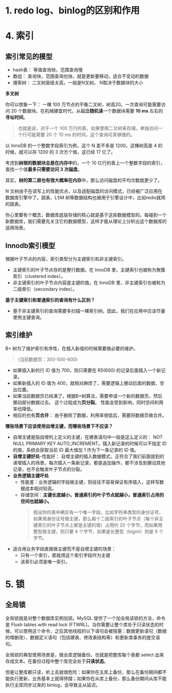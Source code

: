 

# 1. redo log、binlog的区别和作用







# 4. 索引

## 索引常见的模型

- hash表： 等值查询快，范围查询慢
- 数组： 查询快，范围查询也快，就是更新要移动，适合不变动的数据
- 搜索树： 二叉树层级太高，一般是N叉树。 N取决于数据块的大小


**多叉树**

你可以想象一下： 一棵 100 万节点的平衡二叉树，树高20。一次查询可能需要访问 20 个数据块。在机械硬盘时代，从磁盘**随机读**一个数据块需要 **10 ms** 左右的**寻址时间**。 
>也就是说，对于一个 100 万行的表，如果使用二叉树来存储，单独访问一个行可能需要 20 个 10 ms 的时间，这个查询可真够慢的。


以 InnoDB 的一个整数字段索引为例，这个 N 差不多是 1200。这棵树高是 4 的时候，就可以存 1200 的 3 次方个值，这已经 17 亿了。

考虑到**树根的数据块总是在内存中**的，一个 10 亿行的表上一个整数字段的索引，查找一个值**最多只需要访问 3 次磁盘**。

其实，**树的第二层也有很大概率在内存**中，那么访问磁盘的平均次数就更少了。


N 叉树由于在读写上的性能优点，以及适配磁盘的访问模式，已经被广泛应用在数据库引擎中了。跳表、LSM 树等数据结构也被用于引擎设计中，比如redis就用的跳表。


你心里要有个概念，数据库底层存储的核心就是基于这些数据模型的。每碰到一个新数据库，我们需要先关注它的数据模型，这样才能从理论上分析出这个数据库的适用场景。

## Innodb索引模型

根据叶子节点的内容，索引类型分为主键索引和非主键索引。

- 主键索引的叶子节点存的是整行数据。在 InnoDB 里，主键索引也被称为聚簇索引（clustered index）。
- 非主键索引的叶子节点内容是主键的值。在 InnoDB 里，非主键索引也被称为二级索引（secondary index）。


**基于主键索引和普通索引的查询有什么区别？**

- 基于非主键索引的查询需要多扫描一棵索引树。因此，我们在应用中应该尽量使用主键查询。


## 索引维护

B+ 树为了维护索引有序性，在插入新值的时候需要做必要的维护。
>(当前数据页：300-500-600)
- 如果插入新的行 ID 值为 700，则只需要在 R5(600) 的记录后面插入一个新记录。
- 如果新插入的 ID 值为 400，就相对麻烦了，需要逻辑上挪动后面的数据，空出位置。
- 如果当前数据页已经满了，根据B+树算法，需要申请一个新的数据页，然后挪动部分数据过去。 这个过程成为**页分裂**。 性能会受到影响，同时空间利用率也降低。 
- 相应的也有**页合并**： 由于删除了数据，利用率很低后，需要将数据页做合并。


**哪些场景下应该使用自增主键，而哪些场景下不应该？**

- 自增主键是指自增列上定义的主键，在建表语句中一般是这么定义的： NOT NULL PRIMARY KEY AUTO_INCREMENT。插入新记录的时候可以不指定 ID 的值，系统会获取当前 ID 最大值加 1 作为下一条记录的 ID 值。
- **自增主键好处**-性能好： 自增主键的插入数据模式，正符合了我们前面提到的递增插入的场景。每次插入一条新记录，都是追加操作，都不涉及到挪动其他记录，也不会触发叶子节点的分裂。
- **业务逻辑主键坏处**
  - 性能差：业务逻辑的字段做主键，则往往不容易保证有序插入，这样写数据成本相对较高。
  - 存储空间：**主键长度越小，普通索引的叶子节点就越小，普通索引占用的空间也就越小。**
    >假设你的表中确实有一个唯一字段，比如字符串类型的身份证号，如果用身份证号做主键，那么每个二级索引的叶子节点（每个非主键索引的叶子节点上都是主键的值）占用约 20 个字节，而如果用整型做主键，则只要 4 个字节，如果是长整型（bigint）则是 8 个字节。
- 适合用业务字段直接做主键而不是自增主键的场景：
  - 只有一个索引，那就用这个索引字段作为主键
  - 该索引必须是唯一索引。



# 5. 锁

## 全局锁

全局锁就是对整个数据库实例加锁。MySQL 提供了一个加全局读锁的方法，命令是 Flush tables with read lock (FTWRL)。当你需要让整个库处于只读状态的时候，可以使用这个命令，之后其他线程的以下语句会被阻塞：数据更新语句（数据的增删改）、数据定义语句（包括建表、修改表结构等）和更新类事务的提交语句。


全局锁的典型使用场景是，做全库逻辑备份。也就是把整库每个表都 select 出来存成文本。在备份过程中整个库完全处于**只读状态**。


但是让整库都只读，听上去就很危险：如果你在主库上备份，那么在备份期间都不能执行更新，业务基本上就得停摆；如果你在从库上备份，那么备份期间从库不能执行主库同步过来的 binlog，会导致主从延迟。